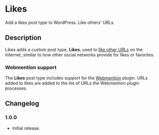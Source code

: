 # Likes

Add a likes post type to WordPress. Like others' URLs.

## Description

Likes adds a custom post type, **Likes**, used to [like other URLs](https://indieweb.org/like) on the Internet, similar to how other social networks provide for likes or favorites.

### Webmention support

The **Likes** post type includes support for the [Webmention](https://wordpress.org/plugins/webmention/) plugin. URLs added to likes are added to the list of URLs the Webmention plugin processes.

## Changelog

### 1.0.0

* Initial release.
